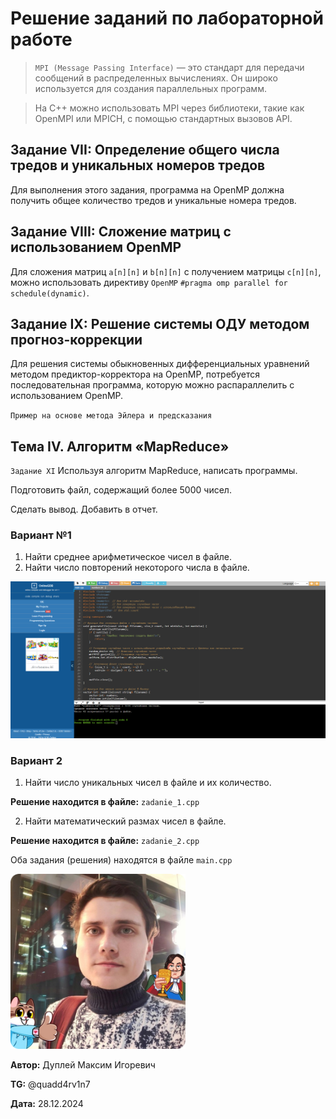 # Решение заданий по лабораторной работе

> `MPI (Message Passing Interface)` — это стандарт для передачи сообщений в распределенных вычислениях. Он широко используется для создания параллельных программ.

> На C++ можно использовать MPI через библиотеки, такие как OpenMPI или MPICH, с помощью стандартных вызовов API.

## Задание VII: Определение общего числа тредов и уникальных номеров тредов

Для выполнения этого задания, программа на OpenMP должна получить общее количество тредов и уникальные номера тредов.

## Задание VIII: Сложение матриц с использованием OpenMP

Для сложения матриц `a[n][n]` и `b[n][n]` с получением матрицы `c[n][n]`, можно использовать директиву `OpenMP` `#pragma omp parallel for schedule(dynamic)`.

## Задание IX: Решение системы ОДУ методом прогноз-коррекции

Для решения системы обыкновенных дифференциальных уравнений методом предиктор-корректора на OpenMP, потребуется последовательная программа, которую можно распараллелить с использованием OpenMP.

`Пример на основе метода Эйлера и предсказания`



## Тема IV. Алгоритм «MapReduce»

`Задание XI` Используя алгоритм MapReduce, написать программы.

Подготовить файл, содержащий более 5000 чисел.

Сделать вывод. Добавить в отчет.

### Вариант №1

1. Найти среднее арифметическое чисел в файле.
2. Найти число повторений некоторого числа в файле.

![variant_1](topic_4/img/variant_1.png)

### Вариант 2

1. Найти число уникальных чисел в файле и их количество.

**Решение находится в файле:** `zadanie_1.cpp`

2. Найти математический размах чисел в файле.

**Решение находится в файле:** `zadanie_2.cpp`

Оба задания (решения) находятся в файле `main.cpp`

<img src="DupleyMI-round-corners-round-corners.png" alt="Dupley Maxim Igorevich" width="280" height="280">

**Автор:** Дуплей Максим Игоревич

**TG:** @quadd4rv1n7

**Дата:** 28.12.2024
